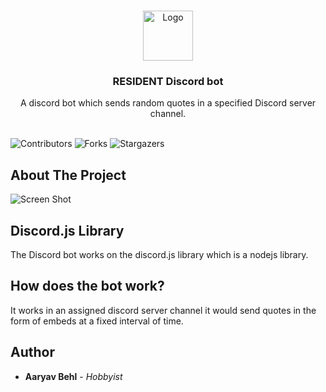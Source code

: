 <br/>
<p align="center">
  <a href="https://github.com/aaryavbehl/RESIDENT">
    <img src="https://pa1.aminoapps.com/6327/6a4510d1e149dd2d33706a8cf6142d8d022822ac_hq.gif" alt="Logo" width="80" height="80">
  </a>

  <h3 align="center">RESIDENT Discord bot</h3>

  <p align="center">
    A discord bot which sends random quotes in a specified Discord server channel.
    <br/>
    <br/>
  </p>
</p>

![Contributors](https://img.shields.io/github/contributors/aaryavbehl/RESIDENT?color=dark-green) ![Forks](https://img.shields.io/github/forks/aaryavbehl/RESIDENT?style=social) ![Stargazers](https://img.shields.io/github/stars/aaryavbehl/RESIDENT?style=social) 

## About The Project

![Screen Shot](https://cdn.discordapp.com/attachments/865856442530529301/1141088426456797194/image.png)


## Discord.js Library

The Discord bot works on the discord.js library which is a nodejs library.

## How does the bot work?

It works in an assigned discord server channel it would send quotes in the form of embeds at a fixed interval of time.
## Author

* **Aaryav Behl** - *Hobbyist*

